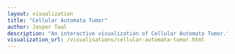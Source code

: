 ```yaml
---
layout: visualization
title: "Cellular Automata Tumor"
author: Jasper Taal
description: "An interactive visualization of Cellular Automata Tumor."
visualization_url: /visualisations/cellular-automata-tumor.html
---
```

